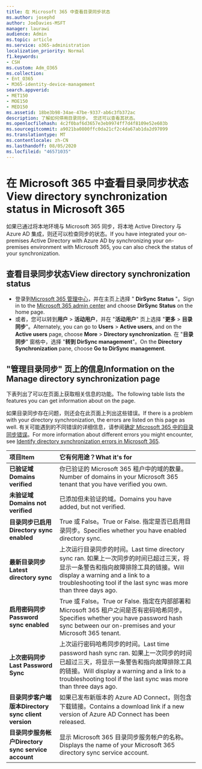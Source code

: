 ```yaml
---
title: 在 Microsoft 365 中查看目录同步状态
ms.author: josephd
author: JoeDavies-MSFT
manager: laurawi
audience: Admin
ms.topic: article
ms.service: o365-administration
localization_priority: Normal
f1.keywords:
- CSH
ms.custom: Adm_O365
ms.collection:
- Ent_O365
- M365-identity-device-management
search.appverid:
- MET150
- MOE150
- MED150
ms.assetid: 18be3b98-34ae-47be-9337-ab6c3fb372ac
description: 了解如何停用目录同步。 您还可以查看其状态。
ms.openlocfilehash: 4c2f0baf6d3657e3eb9974ff7d4f8109e52e603b
ms.sourcegitcommit: a9021ba0800ffc0da21cf2c4da67ab1da2d97099
ms.translationtype: MT
ms.contentlocale: zh-CN
ms.lasthandoff: 08/05/2020
ms.locfileid: "46571035"
---
```

# <a name="view-directory-synchronization-status-in-microsoft-365"></a><span data-ttu-id="91e98-104">在 Microsoft 365 中查看目录同步状态</span><span class="sxs-lookup"><span data-stu-id="91e98-104">View directory synchronization status in Microsoft 365</span></span>

<span data-ttu-id="91e98-105">如果已通过将本地环境与 Microsoft 365 同步，将本地 Active Directory 与 Azure AD 集成，则还可以检查同步的状态。</span><span class="sxs-lookup"><span data-stu-id="91e98-105">If you have integrated your on-premises Active Directory with Azure AD by synchronizing your on-premises environment with Microsoft 365, you can also check the status of your synchronization.</span></span>
  
## <a name="view-directory-synchronization-status"></a><span data-ttu-id="91e98-106">查看目录同步状态</span><span class="sxs-lookup"><span data-stu-id="91e98-106">View directory synchronization status</span></span>

- <span data-ttu-id="91e98-107">登录到[Microsoft 365 管理中心](https://admin.microsoft.com)，并在主页上选择 " **DirSync Status** "。</span><span class="sxs-lookup"><span data-stu-id="91e98-107">Sign in to the [Microsoft 365 admin center](https://admin.microsoft.com) and choose **DirSync Status** on the home page.</span></span>
- <span data-ttu-id="91e98-108">或者，您可以转到**用户** \> **活动用户**，并在 "**活动用户**" 页上选择 "**更多** \> **目录同步**"。</span><span class="sxs-lookup"><span data-stu-id="91e98-108">Alternately, you can go to **Users** \> **Active users**, and on the **Active users** page, choose **More** \> **Directory synchronization**.</span></span> <span data-ttu-id="91e98-109">在 "**目录同步**" 窗格中，选择 "**转到 DirSync management**"。</span><span class="sxs-lookup"><span data-stu-id="91e98-109">On the **Directory Synchronization** pane, choose **Go to DirSync management**.</span></span>

## <a name="information-on-the-manage-directory-synchronization-page"></a><span data-ttu-id="91e98-110">"管理目录同步" 页上的信息</span><span class="sxs-lookup"><span data-stu-id="91e98-110">Information on the Manage directory synchronization page</span></span>

<span data-ttu-id="91e98-111">下表列出了可以在页面上获取相关信息的功能。</span><span class="sxs-lookup"><span data-stu-id="91e98-111">The following table lists the features you can get information about on the page.</span></span>
  
<span data-ttu-id="91e98-112">如果目录同步存在问题，则还会在此页面上列出这些错误。</span><span class="sxs-lookup"><span data-stu-id="91e98-112">If there is a problem with your directory synchronization, the errors are listed on this page as well.</span></span> <span data-ttu-id="91e98-113">有关可能遇到的不同错误的详细信息，请参阅[确定 Microsoft 365 中的目录同步错误](identify-directory-synchronization-errors.md)。</span><span class="sxs-lookup"><span data-stu-id="91e98-113">For more information about different errors you might encounter, see [Identify directory synchronization errors in Microsoft 365](identify-directory-synchronization-errors.md).</span></span>
  
|<span data-ttu-id="91e98-114">**项目**</span><span class="sxs-lookup"><span data-stu-id="91e98-114">**Item**</span></span>|<span data-ttu-id="91e98-115">**它有何用途？**</span><span class="sxs-lookup"><span data-stu-id="91e98-115">**What it's for**</span></span>|
|:-----|:-----|
|<span data-ttu-id="91e98-116">**已验证域**</span><span class="sxs-lookup"><span data-stu-id="91e98-116">**Domains verified**</span></span> | <span data-ttu-id="91e98-117">你已验证的 Microsoft 365 租户中的域的数量。</span><span class="sxs-lookup"><span data-stu-id="91e98-117">Number of domains in your Microsoft 365 tenant that you have verified you own.</span></span> |
|<span data-ttu-id="91e98-118">**未验证域**</span><span class="sxs-lookup"><span data-stu-id="91e98-118">**Domains not verified**</span></span> | <span data-ttu-id="91e98-119">已添加但未验证的域。</span><span class="sxs-lookup"><span data-stu-id="91e98-119">Domains you have added, but not verified.</span></span> |
|<span data-ttu-id="91e98-120">**目录同步已启用**</span><span class="sxs-lookup"><span data-stu-id="91e98-120">**Directory sync enabled**</span></span> |<span data-ttu-id="91e98-121">True 或 False。</span><span class="sxs-lookup"><span data-stu-id="91e98-121">True or False.</span></span> <span data-ttu-id="91e98-122">指定是否已启用目录同步。</span><span class="sxs-lookup"><span data-stu-id="91e98-122">Specifies whether you have enabled directory sync.</span></span> |
|<span data-ttu-id="91e98-123">**最新目录同步**</span><span class="sxs-lookup"><span data-stu-id="91e98-123">**Latest directory sync**</span></span> | <span data-ttu-id="91e98-124">上次运行目录同步的时间。</span><span class="sxs-lookup"><span data-stu-id="91e98-124">Last time directory sync ran.</span></span> <span data-ttu-id="91e98-125">如果上一次同步的时间已超过三天，将显示一条警告和指向故障排除工具的链接。</span><span class="sxs-lookup"><span data-stu-id="91e98-125">Will display a warning and a link to a troubleshooting tool if the last sync was more than three days ago.</span></span> |
|<span data-ttu-id="91e98-126">**启用密码同步**</span><span class="sxs-lookup"><span data-stu-id="91e98-126">**Password sync enabled**</span></span> | <span data-ttu-id="91e98-127">True 或 False。</span><span class="sxs-lookup"><span data-stu-id="91e98-127">True or False.</span></span> <span data-ttu-id="91e98-128">指定在内部部署和 Microsoft 365 租户之间是否有密码哈希同步。</span><span class="sxs-lookup"><span data-stu-id="91e98-128">Specifies whether you have password hash sync between our on-premises and your Microsoft 365 tenant.</span></span> |
|<span data-ttu-id="91e98-129">**上次密码同步**</span><span class="sxs-lookup"><span data-stu-id="91e98-129">**Last Password Sync**</span></span> | <span data-ttu-id="91e98-130">上次运行密码哈希同步的时间。</span><span class="sxs-lookup"><span data-stu-id="91e98-130">Last time password hash sync ran.</span></span> <span data-ttu-id="91e98-131">如果上一次同步的时间已超过三天，将显示一条警告和指向故障排除工具的链接。</span><span class="sxs-lookup"><span data-stu-id="91e98-131">Will display a warning and a link to a troubleshooting tool if the last sync was more than three days ago.</span></span> |
|<span data-ttu-id="91e98-132">**目录同步客户端版本**</span><span class="sxs-lookup"><span data-stu-id="91e98-132">**Directory sync client version**</span></span> | <span data-ttu-id="91e98-133">如果已发布新版本的 Azure AD Connect，则包含下载链接。</span><span class="sxs-lookup"><span data-stu-id="91e98-133">Contains a download link if a new version of Azure AD Connect has been released.</span></span> |
|<span data-ttu-id="91e98-134">**目录同步服务帐户**</span><span class="sxs-lookup"><span data-stu-id="91e98-134">**Directory sync service account**</span></span> | <span data-ttu-id="91e98-135">显示 Microsoft 365 目录同步服务帐户的名称。</span><span class="sxs-lookup"><span data-stu-id="91e98-135">Displays the name of your Microsoft 365 directory sync service account.</span></span> |